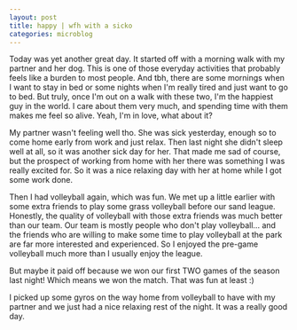 ```yaml
---
layout: post
title: happy | wfh with a sicko
categories: microblog
---
```


Today was yet another great day. It started off with a morning walk with my partner and her dog. This is one of those everyday activities that probably feels like a burden to most people. And tbh, there are some mornings when I want to stay in bed or some nights when I'm really tired and just want to go to bed. But truly, once I'm out on a walk with these two, I'm the happiest guy in the world. I care about them very much, and spending time with them makes me feel so alive. Yeah, I'm in love, what about it?

My partner wasn't feeling well tho. She was sick yesterday, enough so to come home early from work and just relax. Then last night she didn't sleep well at all, so it was another sick day for her. That made me sad of course, but the prospect of working from home with her there was something I was really excited for. So it was a nice relaxing day with her at home while I got some work done. 

Then I had volleyball again, which was fun. We met up a little earlier with some extra friends to play some grass volleyball before our sand league. Honestly, the quality of volleyball with those extra friends was much better than our team. Our team is mostly people who don't play volleyball... and the friends who are willing to make some time to play volleyball at the park are far more interested and experienced. So I enjoyed the pre-game volleyball much more than I usually enjoy the league. 

But maybe it paid off because we won our first TWO games of the season last night! Which means we won the match. That was fun at least :) 

I picked up some gyros on the way home from volleyball to have with my partner and we just had a nice relaxing rest of the night. It was a really good day.
